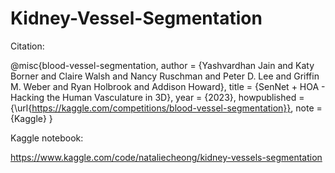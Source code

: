 # Kidney-Vessel-Segmentation

Citation:

@misc{blood-vessel-segmentation,
    author = {Yashvardhan Jain and Katy Borner and Claire Walsh and Nancy Ruschman and Peter D. Lee and Griffin M. Weber and Ryan Holbrook and  Addison Howard},
    title = {SenNet + HOA - Hacking the Human Vasculature in 3D},
    year = {2023},
    howpublished = {\url{https://kaggle.com/competitions/blood-vessel-segmentation}},
    note = {Kaggle}
}

Kaggle notebook: 

https://www.kaggle.com/code/nataliecheong/kidney-vessels-segmentation

